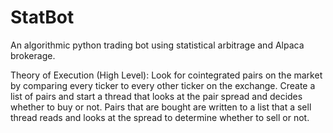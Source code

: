 # StatBot

An algorithmic python trading bot using statistical arbitrage and Alpaca brokerage.

Theory of Execution (High Level):
	Look for cointegrated pairs on the market by comparing every ticker to every other ticker on the exchange.
	Create a list of pairs and start a thread that looks at the pair spread and decides whether to buy or not.
	Pairs that are bought are written to a list that a sell thread reads and looks at the spread to determine whether to sell or not.
